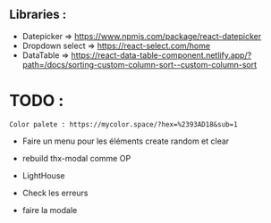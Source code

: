 ## Libraries  :

- Datepicker => https://www.npmjs.com/package/react-datepicker 
- Dropdown select => https://react-select.com/home
- DataTable => https://react-data-table-component.netlify.app/?path=/docs/sorting-custom-column-sort--custom-column-sort

# TODO : 
    Color palete : https://mycolor.space/?hex=%2393AD18&sub=1
- Faire un menu pour les éléments create random et clear
- rebuild thx-modal comme OP
- LightHouse

- Check les erreurs
- faire la modale
